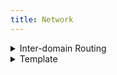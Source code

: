 ```yaml
---
title: Network
---
```



<details><summary>Inter-domain Routing</summary><p>
* Wk9-05-BGP
* 2 types of routing algos

Comparison | Link State algo | Distance Vector algo
-|-|-
Router knowledge | All know full network topology & link cost info | Only know connected neighbors & link costs
Algo type | Global / Centralized e.g. Djikstra | Decentralized, iteratively by exchanging info with neighbours
Algo impl | Open Shortest Path First (OSPF) | Routing Info Prtcl (RIP)

Limitations : Link State Routing
* High bandwidth: 
  * Topology info is flooded (to other routers)
* Sensitive info released by nodes
* High processing overhead: Everything computed locally by node
* Unit representing distance is not the same for all nodes

Distance Vector:
* Send distance metric per destination 
* Adv
  * Hide details of topology
  * Only next hop determined per node
* Disadv
  * Inconsistent units representing distance
  * Slow convergence due to counting-to-infinity
    *  Counting to infinity: (14:00) A - B - C, if link BC is cut, B will still think A can reach C and increment path cost, A will still think B can reach and increment path cost etc

Path Vector
* Extension of distance vector
  * Send entire path for each destination d 
  * Adv:
    * Avoid count-to-infinity problem
    * Avoid loops
  * In terms of ASes, only 3 hops needed (flattening of the internet as they seek to shorten the path for customers)

Border Gateway Protocol (BGP)
* Main goals:
  * Fulfil agreements with other ISPs
    * Define who provide transit for what (based on relationship)
      * Customer-provider
        * Customer pays provider for internet routing
          * multi-homing: if multiple providers to same customer
        * Provider provides transit service to customer
        * Customers:
          * Nontransit AS: Provider never flows traffic through customer
            * May not even need BGP if they don't intend to help route traffic; just need to know provider's static IP
          * Selective Transit: Allows some AS to flow traffic through, others deny
      * Peer to peer
        * 2 ASes agree to transit between their customers
        * Usually don't pay each other
        * Agreement only between the 2 ASes; relationship is not transitive
        * Usually confidential
        * Usually between 2 big ASes
        * Traffic Exchange Ratio should be roughly balanced
        * Pros:
          * Reduce costs
          * Improve end-to-end performance
          * May be the only way
        * Cons:
          * No profit
          * Peers are competition
          * Peering requires periodic renegotiation
  * Minimize costs
  * Ensure good performance for customers
* Tiers:
  * Tier 1 AS / ISP
    * Top of the customer-provider hierarchy, only have peers (no upstream)
      * Don't have to pay anyone
    * P2P with each other to form a full-mesh
      * Around 10-12 ASes (AT&T etc)
    * Lower layer
      * National / regional scope
    * Stub ASes
      * usually customers
    * List at CAIDA AS RANK
* 2 BGP routers (between ASes) exchange messages
  * advertise paths to different destination network prefixes
* Application layer, TCP port 179
  * exchange all active routes in their routing tables
  * exchange incremental updates
* BGP/IGP model used by ISPs (S15)
  * eBGP: Between ASes: exchange reachability info
    * Border routers are directly connected by TCP (no IGP)
    * ASes advertise their network prefix
    * No expiration timer for routes
    * All routes through peer become invalid if it goes down
    * Message Info:
      * Types: OPEN (TCP to peer), UPDATE (advertise/withdraw new/old paths), KEEPALIVE (Keep TCP open), NOTIFICATION (correct errors or FIN) (S18-19)
      * Attributes
        * Well-Known mandatory:
          * AS-PATH: All ASes in the path (e.g. AS1 AS24)
          * NEXT-HOP: IP addr of the first router in the next very next AS "next-hop-AS"
      * Prefix (IP prefix (network mask e.g. 138.16.64/22) of the AS)
      * Route: Contains Prefix + attribute
    * BGP Routing & Updating the routing table (hot potato routing)
      1. Init: Router learns of prefix from BGP route adverts from iBGPs
      2. eBGP level: Use shortest AS-PATH
      3. iBGP level: Find shortest path using OSPF to NEXT-HOP based on chosen AS-PATH
      4. Updating the forwarding table: Identify port along OSPF shortest path, Add prefix-port entry to forwarding table (e.g. 138.16.64/22, port 4)
  * iBGP: BGP inside the AS: 
    * propagrate reachability info so that other border routers will know (and can exchange)
    * Don't have to be directly connected (can use IGP)
    * But they must be (logically) fully meshed
      * Each pass on prefixes they learn from outside AS
      * Do not pass on prefixes learnt from other iBGP speakers
        * Info not repeated, reduce overhead, scalable
  * Interior Gateway Protocol (IGP): The normal network routing
  
</p></details>

<details><summary>Template</summary><p>
</p></details>